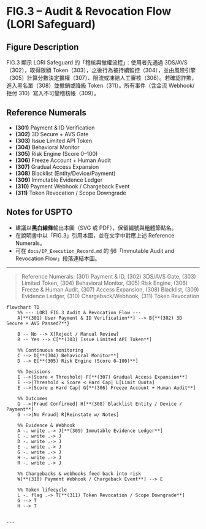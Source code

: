 # FIG.3 – Audit & Revocation Flow (LORI Safeguard)


## Figure Description
FIG.3 顯示 LORI Safeguard 的「稽核與撤權流程」：使用者先通過 3DS/AVS（302），取得限額 Token（303），之後行為被持續監控（304），並由風險引擎（305）計算分數決定擴權（307）、限流或凍結人工審核（306）。若確認詐欺，進入黑名單（308）並撤銷或降級 Token（311）。所有事件（含金流 Webhook/拒付 310）寫入不可變稽核帳（309）。

## Reference Numerals
- **(301)** Payment & ID Verification  
- **(302)** 3D Secure + AVS Gate  
- **(303)** Issue Limited API Token  
- **(304)** Behavioral Monitor  
- **(305)** Risk Engine (Score 0–100)  
- **(306)** Freeze Account + Human Audit  
- **(307)** Gradual Access Expansion  
- **(308)** Blacklist (Entity/Device/Payment)  
- **(309)** Immutable Evidence Ledger  
- **(310)** Payment Webhook / Chargeback Event  
- **(311)** Token Revocation / Scope Downgrade

## Notes for USPTO
- 建議以**黑白線條**輸出本圖（SVG 或 PDF），保留編號與粗體節點名。  
- 在說明書中以「FIG.3」引用本圖，並在文字中對應上述 Reference Numerals。  
- 可在 `docs/IP_Execution_Record.md` 的 §6「Immutable Audit and Revocation Flow」段落連結本圖。
----

> Reference Numerals: (301) Payment & ID, (302) 3DS/AVS Gate, (303) Limited Token, (304) Behavioral Monitor, (305) Risk Engine, (306) Freeze & Human Audit, (307) Access Expansion, (308) Blacklist, (309) Evidence Ledger, (310) Chargeback/Webhook, (311) Token Revocation

```mermaid
flowchart TD
    %% --- LORI FIG.3 Audit & Revocation Flow ---
    A[**(301) User Payment & ID Verification**] --> B{**(302) 3D Secure + AVS Passed?**}

    B -- No --> X[Reject / Manual Review]
    B -- Yes --> C[**(303) Issue Limited API Token**]

    %% Continuous monitoring
    C --> D[**(304) Behavioral Monitor**]
    D --> E[**(305) Risk Engine (Score 0–100)**]

    %% Decisions
    E -->|Score < Threshold| F[**(307) Gradual Access Expansion**]
    E -->|Threshold ≤ Score < Hard Cap| L[Limit Quota]
    E -->|Score ≥ Hard Cap| G[**(306) Freeze Account + Human Audit**]

    %% Outcomes
    G -->|Fraud Confirmed| H[**(308) Blacklist Entity / Device / Payment**]
    G -->|No Fraud| R[Reinstate w/ Notes]

    %% Evidence & Webhook
    A -. write .-> J[**(309) Immutable Evidence Ledger**]
    C -. write .-> J
    D -. write .-> J
    E -. write .-> J
    G -. write .-> J
    H -. write .-> J
    R -. write .-> J

    %% Chargebacks & webhooks feed back into risk
    W[**(310) Payment Webhook / Chargeback Event**] --> E

    %% Token lifecycle
    L -. flag .-> T[**(311) Token Revocation / Scope Downgrade**]
    G --> T
    H --> T


---
